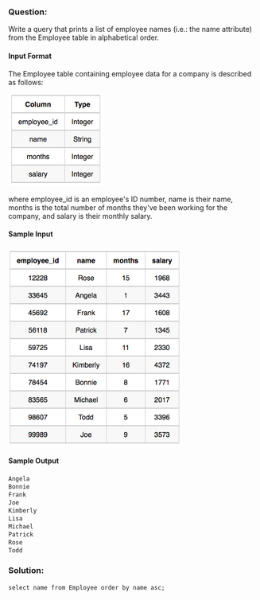 ### Question:

Write a query that prints a list of employee names (i.e.: the name attribute) from the Employee table in alphabetical order.

#### Input Format

The Employee table containing employee data for a company is described as follows:

![alt text](images\1458557872-4396838885-ScreenShot2016-03-21at4.27.13PM.png)

where employee_id is an employee's ID number, name is their name, months is the total number of months they've been working for the company, and salary is their monthly salary.

#### Sample Input
![alt text](images\1458558202-9a8721e44b-ScreenShot2016-03-21at4.32.59PM.png)

#### Sample Output

```
Angela
Bonnie
Frank
Joe
Kimberly
Lisa
Michael
Patrick
Rose
Todd
```

### Solution:
```
select name from Employee order by name asc;
```
